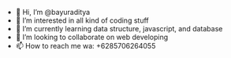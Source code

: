- 👋 Hi, I’m @bayuraditya
- 👀 I’m interested in all kind of coding stuff
- 🌱 I’m currently learning data structure, javascript, and database
- 💞️ I’m looking to collaborate on web developing
- 📫 How to reach me wa: +6285706264055

<!---
bayuraditya/bayuraditya is a ✨ special ✨ repository because its `README.md` (this file) appears on your GitHub profile.
You can click the Preview link to take a look at your changes.
--->
